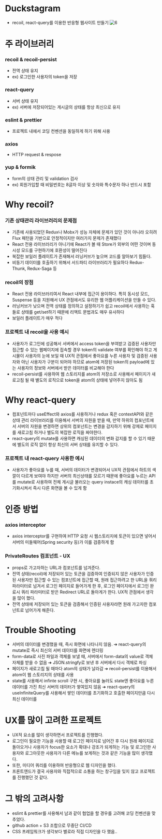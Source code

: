 # Duckstagram
- recoil, react-query를 이용한 반응형 웹사이트 만들기
![6](https://user-images.githubusercontent.com/55455103/173968229-b7aa218b-c560-445c-ab51-0e310668e50a.gif)


# 주 라이브러리
### recoil & recoil-persist
- 전역 상태 유지 
- ex) 로그인한 사용자의 token을 저장
### react-query
- 서버 상태 유지
- ex) 서버에 저장되어있는 게시글의 상태를 항상 최신으로 유지
### eslint & prettier
- 프로젝트 내에서 코딩 컨벤션을 동일하게 하기 위해 사용
### axios
- HTTP request & respose
### yup & formik
- form의 상태 관리 및 validation 검사
- ex) 회원가입할 때 비밀번호는 8글자 이상 및 숫자와 특수문자 하나 반드시 포함

# Why recoil?
### 기존 상태관리 라이브러리의 문제점
- 기존에 사용되었던 Redux나 Mobx가 성능 자체에 문제가 있던 것이 아니라 오히려 Flux 패턴을 기반으로 안정적이지만 여러가지 문제가 존재했다
- React 전용 라이브러리가 아니기에 React가 볼 때 Store가 외부의 어떤 것이며 동시성 모드를 구현하기에 호환성이 떨어진다
- 복잡한 보일러 플레이트가 존재해서 러닝커브가 높으며 코드를 알아보기 힘들다.
- 비동기 데이터를 호출하기 위해서 서드파티 라이브러리가 필요하다 Redux-Thunk, Redux-Saga 등
### recoil의 장점
- React 전용 라이브러리여서 React 내부에 접근이 용이하다. 특히 동시성 모드, Suspense 등을 지원해서 UX 관점에서도 유리한 웹 어플리케이션을 만들 수 있다.
- 러닝커브가 낮으며 전역 상태를 정의하고 설정하기가 쉽고 recoil에서 사용하는 훅들로 상태를 get/set하기 때문에 리액트 문법과도 매우 유사하다
- 보일러 플레이트가 매우 적다
### 프로젝트 내 recoil을 사용 예시
- 사용자가 로그인에 성공해서 서버에서 access token을 부여받고 검증된 사용자만 접근할 수 있는 웹페이지에 접속할 경우 token의 validate 여부를 확인해야 하고 게시물이 사용자의 눈에 보일 때 UX적 관점에서 좋아요를 누른 사용자 및 검증된 사용자와 아닌 사용자가 구분이 되어야 하므로 atom에 저장된 token의 payload에 있는 사용자의 정보와 서버에서 받은 데이터를 비교해야 한다
- recoil-persist를 사용하여 웹 스토리지를 atom의 저장소로 사용해서 페이지가 새로고침 될 때 별도의 로직으로 token을 atom의 상태에 넣어주지 않아도 됨

# Why react-query
- 컴포넌트마다 useEffect와 axios를 사용하거나 redux 혹은 contextAPI와 같은 상태 관리 라이브러리를 이용해서 서버의 자원을 받을 때, 만약 하위의 컴포넌트에서 서버의 자원을 변경하면 상위의 컴포넌트는 변경을 감지하기 위해 강제로 페이지를 새로고침 하거나 별도의 복잡한 로직을 짜야한다.
- react-query의 mutate를 사용하면 캐싱된 데이터의 변화 감지를 할 수 있기 때문에 별도의 로직 없이 항상 최신의 서버 상태를 유지할 수 있다.
### 프로젝트 내 react-query 사용한 예시
- 사용자가 좋아요를 누를 때, 서버의 데이터가 변경되어서 UX적 관점에서 하트의 색깔이 다르게 보여야 하지만 서버의 최신상태를 모르기 때문에 좋아요를 누르는 API를 mutate로 사용하여 전체 게시글 불러오는 query instace의 캐싱 데이터를 초기화시켜서 즉시 다른 화면을 볼 수 있게 함

# 인증 방법
### axios interceptor
- axios interceptor를 구현하여 HTTP 요청 시 웹스토리지에 토큰이 있으면 넣어서 서버의 미들웨어(Spring security 등)가 이를 검증하게 함
### PrivateRoutes 컴포넌트 - UX
- props로 가고자하는 URL과 컴포넌트를 넘겨준다.
- 전역 상태(recoil)에 저장되어 있는 토큰을 검증하여 인증되지 않은 사용자가 인증된 사용자만 접근할 수 있는 컴포넌트에 접근할 때, 원래 접근하려고 한 URL을 쿼리 파라미터로 넘겨서 로그인 페이지로 들어가게 한 후, 로그인 페이지에서 로그인 완료시 쿼리 파라미터로 받은 Redirect URL로 돌아게가 한다. UX적 관점에서 생각을 많이 했다.
- 전역 상태에 저장되어 있는 토큰을 검증해서 인증된 사용자라면 원래 가고자한 컴포넌트로 넘어가게 해준다.

# Trouble Shooting
- 서버의 데이터를 변경했을 때, 즉시 화면에 나타나지 않음. ➔ react-query의 mutate로 즉시 최신의 서버 데이터를 화면에 렌더링
- form-data로 사진 파일과 객체를 보낼 때, 서버에서 form-data의 value로 객체 자체를 받을 수 없음 ➔ JSON.stringfy로 보낸 후 서버에서 다시 객체로 파싱
- 페이지가 새로고침 될 때마다 atom의 상태가 날라감 ➔ recoil-persist를 이용해서 atom이 웹 스토리지의 상태를 사용
- state를 사용해서 infinte scroll 구현 시, 좋아요를 눌러도 state엔 좋아요를 누른 데이터를 가진 최신 서버의 데이터가 쌓여있지 않음 ➔ react-query의 useInfiniteQuery를 사용해서 쌓인 데이터를 초기화하고 호출한 페이지만큼 다시 최신 데이터를 

# UX를 많이 고려한 프로젝트
- UX적 요소를 많이 생각하면서 프로젝트를 진행했다. 
- 로그인이 필요한 기능을 사용할 때 로그인 페이지로 넘어간 후 다시 원래 페이지로 돌아오거나 사용자가 focus한 요소가 확대나 강조가 되게하는 기능 및 로그인한 사용자와 로그아웃한 사용자가 다른 메뉴를 보게하는 것과 같은 기능을 많이 생각했다.
- 또한, 미디어 쿼리를 이용하여 반응형으로 웹 디자인을 했다.
- 프론트엔드가 결국 사용자와 직접적으로 소통을 하는 창구임을 잊지 않고 프로젝트를 진행했던 것 같다.


# 그 밖의 고려사항
- eslint & prettier를 사용해서 남과 같이 협업을 할 경우를 고려해 코딩 컨벤션을 맞추었다.
- github action + S3 조합으로 무중단 CI/CD
- CSS 프레임워크가 생각보다 별로라 직접 디자인을 다 했음..

